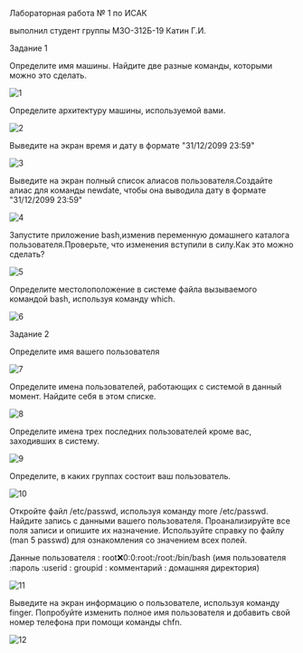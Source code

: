 Лабораторная работа № 1 по ИСАК 

выполнил студент группы М3О-312Б-19 Катин Г.И.

Задание 1

Определите имя машины. Найдите две разные команды, которыми можно это сделать.

![1](https://github.com/georgykatin/screenshots/blob/main/%D0%BF%D0%B5%D1%80%D0%B2%D0%BE%D0%B5%20%D0%B7%D0%B0%D0%B4%D0%B0%D0%BD%D0%B8%D0%B5%20%D0%B8%D1%81%D0%B0%D0%BA%20.png)

Определите архитектуру машины, используемой вами.

![2](https://github.com/georgykatin/screenshots/blob/main/%D0%B2%D1%82%D0%BE%D1%80%D0%BE%D0%B5%20%D0%B7%D0%B0%D0%B4%D0%B0%D0%BD%D0%B8%D0%B5%20%D0%B8%D1%81%D0%B0%D0%BA.png)

Выведите на экран время и дату в формате "31/12/2099 23:59"

![3](https://github.com/georgykatin/screenshots/blob/main/%D0%B7%D0%B0%D0%B4%D0%B0%D0%BD%D0%B8%D0%B5%20%D0%B4%D0%B0%D1%82%D0%B0.png)

Выведите на экран полный список алиасов пользователя.Создайте алиас для команды newdate, чтобы она выводила дату в формате "31/12/2099 23:59"

![4](https://github.com/georgykatin/screenshots/blob/main/%D0%B7%D0%B0%D0%B4%D0%B0%D0%BD%D0%B8%D0%B5%20%D0%B0%D0%BB%D0%B8%D0%B0%D1%81.png)

Запустите приложение bash,изменив переменную домашнего каталога пользователя.Проверьте, что изменения вступили в силу.Как это можно сделать?

![5](https://github.com/georgykatin/screenshots/blob/main/%D0%B7%D0%B0%D0%B4%D0%B0%D0%BD%D0%B8%D0%B5%20%D0%B1%D0%B0%D1%88.png)

Определите местолоположение в системе файла вызываемого командой bash, используя команду which.

![6](https://github.com/georgykatin/screenshots/blob/main/%D0%BB%D0%B0%D1%81%D1%82%20%D0%B7%D0%B0%D0%B4%D0%B0%D0%BD%D0%B8%D0%B5.png)



Задание 2 

Определите имя вашего пользователя

![7](https://github.com/georgykatin/screenshots/blob/main/%D0%B7%D0%B0%D0%B4%D0%B0%D0%BD%D0%B8%D0%B5%202%20%D0%B8%D0%BC%D1%8F.png)

Определите имена пользователей, работающих с системой в данный момент. Найдите себя в этом списке.

![8](https://github.com/georgykatin/screenshots/blob/main/%D0%B7%D0%B0%D0%B4%D0%B0%D0%BD%D0%B8%D0%B5%202%202%20.png)

Определите имена трех последних пользователей кроме вас, заходивших в систему.

![9](https://github.com/georgykatin/screenshots/blob/main/%D0%B7%D0%B0%D0%B4%D0%B0%D0%BD%D0%B8%D0%B5%202%203%20.png)

Определите, в каких группах состоит ваш пользователь.

![10](https://github.com/georgykatin/screenshots/blob/main/%D0%B7%D0%B0%D0%B4%D0%B0%D0%BD%D0%B8%D0%B5%202%204%20.png)

Откройте файл /etc/passwd, используя команду more /etc/passwd. Найдите запись с данными вашего пользователя. Проанализируйте все поля записи и опишите их назначение. Используйте справку по файлу (man 5 passwd) для ознакомления со значением всех полей.

Данные пользователя : root:x:0:0:root:/root:/bin/bash  (имя пользователя :пароль :userid : groupid : комментарий : домашняя директория)

![11](https://github.com/georgykatin/screenshots/blob/main/%D0%B7%D0%B0%D0%B4%D0%B0%D0%BD%D0%B8%D0%B5%202%205.png)



Выведите на экран информацию о пользователе, используя команду finger.  Попробуйте изменить полное имя пользователя и добавить свой номер телефона при помощи команды chfn.

![12](https://github.com/georgykatin/screenshots/blob/main/%D1%84%D0%B8%D0%BD%D0%B3%D0%B5%D1%80.png)



